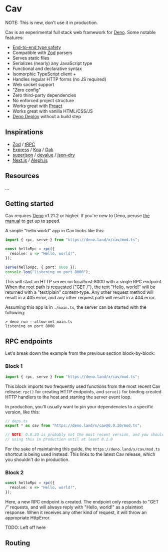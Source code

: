 # Cav

NOTE: This is new, don't use it in production.

Cav is an experimental full stack web framework for [Deno](https://deno.land).
Some notable features:

- [End-to-end type safety](https://colinhacks.com/essays/painless-typesafety)
- Compatible with [Zod](https://github.com/colinhacks/zod) parsers
- Serves static files
- Serializes (nearly) any JavaScript type
- Functional and declarative syntax
- Isomorphic TypeScript client +
- Handles regular HTTP forms (no JS required)
- Web socket support
- "Zero config"
- Zero third-party dependencies
- No enforced project structure
- Works great with [Preact](https://preactjs.com)
- Works great with vanilla HTML/CSS/JS
- [Deno Deploy](https://deno.com) without a build step

## Inspirations

- [Zod](https://github.com/colinhacks/zod) / [tRPC](https://trpc.io)
- [Express](https://expressjs.com/) / [Koa](https://koajs.com/) /
  [Oak](https://oakserver.github.io/oak/)
- [superjson](https://github.com/blitz-js/superjson) /
  [devalue](https://github.com/Rich-Harris/devalue) /
  [json-dry](https://github.com/11ways/json-dry)
- [Next.js](https://nextjs.org/) / [Aleph.js](https://alephjs.org/)

## Resources

...

## Getting started

Cav requires [Deno](https://deno.land) v1.21.2 or higher. If you're new to Deno, peruse [the manual](https://deno.land/manual/introduction) to get up to speed.

A simple "hello world" app in Cav looks like this:

```ts
import { rpc, serve } from "https://deno.land/x/cav/mod.ts";

const helloRpc = rpc({
  resolve: x => "Hello, world!",
});

serve(helloRpc, { port: 8000 });
console.log("listening on port 8000");
```

This will start an HTTP server on localhost:8000 with a single RPC endpoint.
When the root path is requested ("GET /"), the text "Hello, world!" will be
returned with a "text/plain" content-type. Any other request method will result
in a 405 error, and any other request path will result in a 404 error.

Assuming this app is in `./main.ts`, the server can be started with the following:

```
> deno run --allow-net main.ts
listening on port 8000
```

## RPC endpoints

Let's break down the example from the previous section block-by-block:

### Block 1

```ts
import { rpc, serve } from "https://deno.land/x/cav/mod.ts";
```

This block imports two frequently used functions from the most recent Cav
release: `rpc()` for creating HTTP endpoints, and `serve()` for binding created
HTTP handlers to the host and starting the server event loop.

In production, you'll usually want to pin your dependencies to a specific version, like this:

```ts
// deps.ts
export * as cav from "https://deno.land/x/cav@0.0.20/mod.ts";

// NOTE: 0.0.20 is probably not the most recent version, and you shouldn't be
// using this in production until at least 0.1.0
```

For the sake of maintaining this guide, the `https://deno.land/x/cav/mod.ts`
shortcut is being used instead. This links to the latest Cav release, which you
shouldn't do in production. 

### Block 2

```ts
const helloRpc = rpc({
  resolve: x => "Hello, world!",
});
```

Here, a new <span style="text-decoration-style:dash;" title="Remote procedure
call">RPC</span> endpoint is created. The endpoint only responds to "GET /"
requests, and will always reply with "Hello, world!" as a plaintext response.
When it receives any other kind of request, it will throw an appropriate
HttpError.

TODO: Left off here

## Routing

